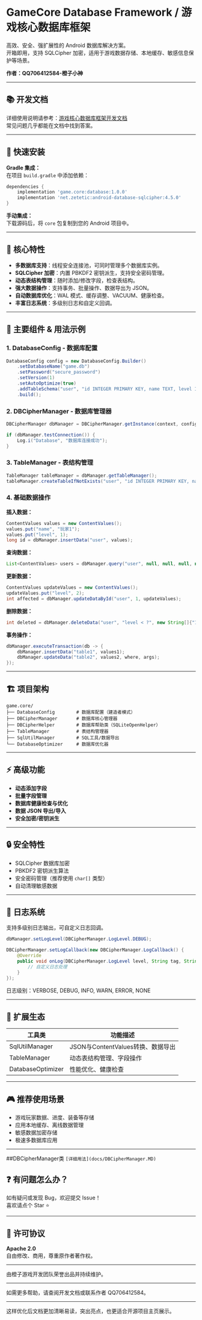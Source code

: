# GameCore Database Framework / 游戏核心数据库框架

高效、安全、强扩展性的 Android 数据库解决方案。  
开箱即用，支持 SQLCipher 加密，适用于游戏数据存储、本地缓存、敏感信息保护等场景。

**作者：QQ706412584-橙子小神**

---

## 📚 开发文档

详细使用说明请参考：[游戏核心数据库框架开发文档](#)  
常见问题几乎都能在文档中找到答案。

---

## 🚀 快速安装

**Gradle 集成：**  
在项目 `build.gradle` 中添加依赖：

```gradle
dependencies {
    implementation 'game.core:database:1.0.0'
    implementation 'net.zetetic:android-database-sqlcipher:4.5.0'
}
```

**手动集成：**  
下载源码后，将 `core` 包复制到您的 Android 项目中。

---

## 🌟 核心特性

- **多数据库支持**：线程安全连接池，可同时管理多个数据库实例。
- **SQLCipher 加密**：内置 PBKDF2 密钥派生，支持安全密码管理。
- **动态表结构管理**：随时添加/修改字段，检查表结构。
- **强大数据操作**：支持事务、批量操作、数据导出为 JSON。
- **自动数据库优化**：WAL 模式、缓存调整、VACUUM、健康检查。
- **丰富日志系统**：多级别日志和自定义回调。

---

## 🔧 主要组件 & 用法示例

### 1. DatabaseConfig - 数据库配置

```java
DatabaseConfig config = new DatabaseConfig.Builder()
    .setDatabaseName("game.db")
    .setPassword("secure_password")
    .setVersion(1)
    .setAutoOptimize(true)
    .addTableSchema("user", "id INTEGER PRIMARY KEY, name TEXT, level INTEGER")
    .build();
```

### 2. DBCipherManager - 数据库管理器

```java
DBCipherManager dbManager = DBCipherManager.getInstance(context, config);

if (dbManager.testConnection()) {
    Log.i("Database", "数据库连接成功");
}
```

### 3. TableManager - 表结构管理

```java
TableManager tableManager = dbManager.getTableManager();
tableManager.createTableIfNotExists("user", "id INTEGER PRIMARY KEY, name TEXT");
```

### 4. 基础数据操作

**插入数据：**
```java
ContentValues values = new ContentValues();
values.put("name", "玩家1");
values.put("level", 1);
long id = dbManager.insertData("user", values);
```

**查询数据：**
```java
List<ContentValues> users = dbManager.query("user", null, null, null, null, null, "level DESC");
```

**更新数据：**
```java
ContentValues updateValues = new ContentValues();
updateValues.put("level", 2);
int affected = dbManager.updateDataById("user", 1, updateValues);
```

**删除数据：**
```java
int deleted = dbManager.deleteData("user", "level < ?", new String[]{"10"});
```

**事务操作：**
```java
dbManager.executeTransaction(db -> {
    dbManager.insertData("table1", values1);
    dbManager.updateData("table2", values2, where, args);
});
```

---

## 🏗️ 项目架构

```
game.core/
├── DatabaseConfig        # 数据库配置（建造者模式）
├── DBCipherManager       # 数据库核心管理器
├── DBCipherHelper        # 数据库帮助类（SQLiteOpenHelper）
├── TableManager          # 表结构管理器
├── SqlUtilManager        # SQL工具/数据导出
└── DatabaseOptimizer     # 数据库优化器
```

---

## ⚡ 高级功能

- **动态添加字段**
- **批量字段管理**
- **数据库健康检查与优化**
- **数据 JSON 导出/导入**
- **安全加密/密钥派生**

---

## 🔒 安全特性

- SQLCipher 数据库加密
- PBKDF2 密钥派生算法
- 安全密码管理（推荐使用 `char[]` 类型）
- 自动清理敏感数据

---

## 📝 日志系统

支持多级别日志输出，可自定义日志回调。

```java
dbManager.setLogLevel(DBCipherManager.LogLevel.DEBUG);

DBCipherManager.setLogCallback(new DBCipherManager.LogCallback() {
    @Override
    public void onLog(DBCipherManager.LogLevel level, String tag, String message, Throwable throwable) {
        // 自定义日志处理
    }
});
```
日志级别：VERBOSE, DEBUG, INFO, WARN, ERROR, NONE

---

## 🧩 扩展生态

| 工具类            | 功能描述                |
|-------------------|------------------------|
| SqlUtilManager    | JSON与ContentValues转换、数据导出 |
| TableManager      | 动态表结构管理、字段操作|
| DatabaseOptimizer | 性能优化、健康检查      |

---

## 🎮 推荐使用场景

- 游戏玩家数据、进度、装备等存储
- 应用本地缓存、离线数据管理
- 敏感数据加密存储
- 极速多数据库应用

---

##DBCipherManager类
`[详细用法](docs/DBCipherManager.MD)`

## ❓ 有问题怎么办？

如有疑问或发现 Bug，欢迎提交 Issue！  
喜欢请点个 Star ⭐

---

## 📄 许可协议

**Apache 2.0**  
自由修改、商用，尊重原作者著作权。

---

由橙子游戏开发团队荣誉出品并持续维护。

---

如需更多帮助，请查阅开发文档或联系作者 QQ706412584。

---

这样优化后文档更加清晰易读，突出亮点，也更适合开源项目主页展示。
